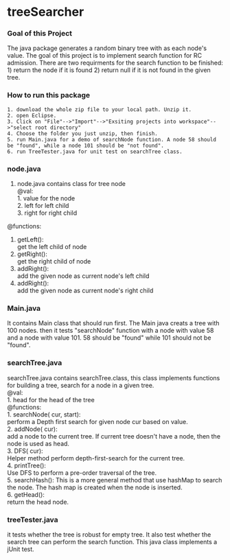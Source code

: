# treeSearcher

### Goal of this Project  
  The java package generates a random binary tree with <int> as each node's value. The goal of this project is to implement search function for RC admission. There are two requirments for the search function to be finished: 1) return the node if it is found 2) return null if it is not found in the given tree.  

### How to run this package  
    1. download the whole zip file to your local path. Unzip it.  
    2. open Eclipse.  
    3. Click on "File"-->"Import"-->"Exsiting projects into workspace"-->"select root directory"
    4. Choose the folder you just unzip, then finish.
    5. run Main.java for a demo of searchNode function. A node 58 should be "found", while a node 101 should be "not found".
    6. run TreeTester.java for unit test on searchTree class.

### node.java  
  1. node.java contains class for tree node  
  @val:  
    1. <int> value for the node  
    2. <node> left for left child   
    3. <node> right for right child  
 
 @functions:  
  1. getLeft():  
    get the left child of node  
  2. getRight():  
    get the right child of node  
  3. addRight(<node>):  
    add the given node as current node's left child  
  4. addRight(<node>):   
    add the given node as current node's right child  
 

### Main.java  
  It contains Main class that should run first. The Main java creats a tree with 100 nodes. then it tests "searchNode" function with a node with value 58 and a node with value 101. 58 should be "found" while 101 should not be "found".

### searchTree.java  
  searchTree.java contains searchTree.class, this class implements functions for building a tree, search for a node in a given tree.  
  @val:  
    1. <node> head for the head of the tree  
  @functions:  
    1. searchNode(<node> cur, <node> start):  
      perform a Depth first search for given node cur based on value.  
    2. addNode(<node> cur):  
      add a node to the current tree. If current tree doesn't have a node, then the node is used as head.  
    3. DFS(<node> cur):  
      Helper method perform depth-first-search for the current tree.  
    4. printTree():  
      Use DFS to perform a pre-order traversal of the tree.  
    5. searchHash(<node>):
      This is a more general method that use hashMap to search the node. The hash map is created when the node is inserted.  
    6. getHead():  
    return the head node. 

### treeTester.java  
  it tests whether the tree is robust for empty tree. It also test whether the search tree can perform the search function. This java class implements a jUnit test.
